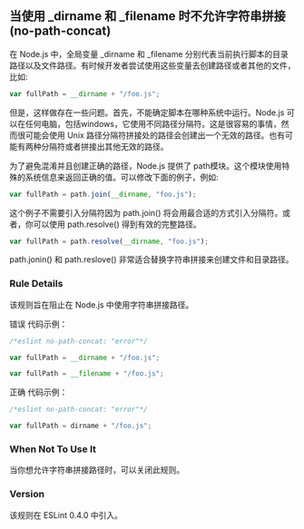 ## 当使用 _dirname 和 _filename 时不允许字符串拼接 (no-path-concat)

在 Node.js 中，全局变量 _dirname 和 _filename 分别代表当前执行脚本的目录路径以及文件路径。有时候开发者尝试使用这些变量去创建路径或者其他的文件，比如:
```js
var fullPath = __dirname + "/foo.js";
```

但是，这样做存在一些问题。首先，不能确定脚本在哪种系统中运行。Node.js 可以在任何电脑，包括windows，它使用不同路径分隔符。这是很容易的事情，然而很可能会使用 Unix 路径分隔符拼接处的路径会创建出一个无效的路径。也有可能有两种分隔符或者拼接出其他无效的路径。

为了避免混淆并且创建正确的路径，Node.js 提供了 path模块。这个模块使用特殊的系统信息来返回正确的值。可以修改下面的例子，例如:
```js
var fullPath = path.join(__dirname, "foo.js");
```
这个例子不需要引入分隔符因为 path.join() 将会用最合适的方式引入分隔符。或者，你可以使用 path.resolve() 得到有效的完整路径。
```js
var fullPath = path.resolve(__dirname, "foo.js");
```
path.jonin() 和 path.reslove() 非常适合替换字符串拼接来创建文件和目录路径。

### Rule Details
该规则旨在阻止在 Node.js 中使用字符串拼接路径。

错误 代码示例：
```js
/*eslint no-path-concat: "error"*/

var fullPath = __dirname + "/foo.js";

var fullPath = __filename + "/foo.js";
```

正确 代码示例：
```js
/*eslint no-path-concat: "error"*/

var fullPath = dirname + "/foo.js";
```

### When Not To Use It
当你想允许字符串拼接路径时，可以关闭此规则。

### Version
该规则在 ESLint 0.4.0 中引入。
